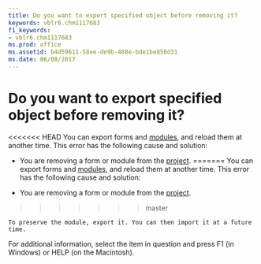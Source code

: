 ```yaml
---
title: Do you want to export specified object before removing it?
keywords: vblr6.chm1117683
f1_keywords:
- vblr6.chm1117683
ms.prod: office
ms.assetid: b4d59611-58ee-de9b-488e-bde1be850d31
ms.date: 06/08/2017
---
```



# Do you want to export specified object before removing it?

<<<<<<< HEAD
You can export forms and [modules](../../Glossary/vbe-glossary.md), and reload them at another time. This error has the following cause and solution:



- You are removing a form or module from the [project](../../Glossary/vbe-glossary.md).
=======
You can export forms and [modules](../../Glossary/vbe-glossary.md#module), and reload them at another time. This error has the following cause and solution:



- You are removing a form or module from the [project](../../Glossary/vbe-glossary.md#project).
>>>>>>> master
    
    To preserve the module, export it. You can then import it at a future time.
    

For additional information, select the item in question and press F1 (in Windows) or HELP (on the Macintosh).

